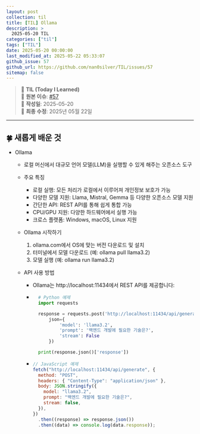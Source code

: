 ```yaml
---
layout: post
collection: til
title: [TIL] Ollama
description: >
  2025-05-20 TIL
categories: ["til"]
tags: ["TIL"]
date: 2025-05-20 00:00:00
last_modified_at: 2025-05-22 05:33:07
github_issue: 57
github_url: https://github.com/nan0silver/TIL/issues/57
sitemap: false
---
```


> 📝 **TIL (Today I Learned)**  
> 🔗 **원본 이슈**: [#57](https://github.com/nan0silver/TIL/issues/57)  
> 📅 **작성일**: 2025-05-20  
> 🔄 **최종 수정**: 2025년 05월 22일

---

## 🍀 새롭게 배운 것

- Ollama

  - 로컬 머신에서 대규모 언어 모델(LLM)을 실행할 수 있게 해주는 오픈소스 도구
  - 주요 특징
    - 로컬 실행: 모든 처리가 로컬에서 이루어져 개인정보 보호가 가능
    - 다양한 모델 지원: Llama, Mistral, Gemma 등 다양한 오픈소스 모델 지원
    - 간단한 API: REST API를 통해 쉽게 통합 가능
    - CPU/GPU 지원: 다양한 하드웨어에서 실행 가능
    - 크로스 플랫폼: Windows, macOS, Linux 지원
  - Ollama 시작하기
    1. ollama.com에서 OS에 맞는 버전 다운로드 및 설치
    2. 터미널에서 모델 다운로드 (예: ollama pull llama3.2)
    3. 모델 실행 (예: ollama run llama3.2)
  - API 사용 방법

    - Ollama는 http://localhost:11434에서 REST API를 제공합니다:
    - ```python
        # Python 예제
        import requests

        response = requests.post('http://localhost:11434/api/generate',
            json={
                'model': 'llama3.2',
                'prompt': '백엔드 개발에 필요한 기술은?',
                'stream': False
            })

        print(response.json()['response'])
      ```

    - ```javascript
      // JavaScript 예제
      fetch("http://localhost:11434/api/generate", {
        method: "POST",
        headers: { "Content-Type": "application/json" },
        body: JSON.stringify({
          model: "llama3.2",
          prompt: "백엔드 개발에 필요한 기술은?",
          stream: false,
        }),
      })
        .then((response) => response.json())
        .then((data) => console.log(data.response));
      ```
